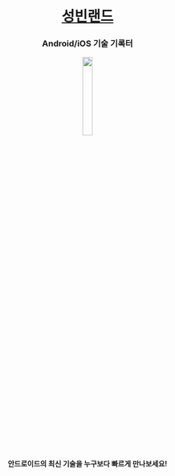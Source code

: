 <h1 align="center"><a href="https://www.sungbin.land/">성빈랜드</a></h1>
<h3 align="center">Android/iOS 기술 기록터</h3>

<p align="center">
<img src="https://github.com/sungbinland/resource/blob/main/icon/hotel.png?raw=true" width="20%"/>
</p>

<h4 align="center">안드로이드의 최신 기술을 누구보다 빠르게 만나보세요!</h4>
